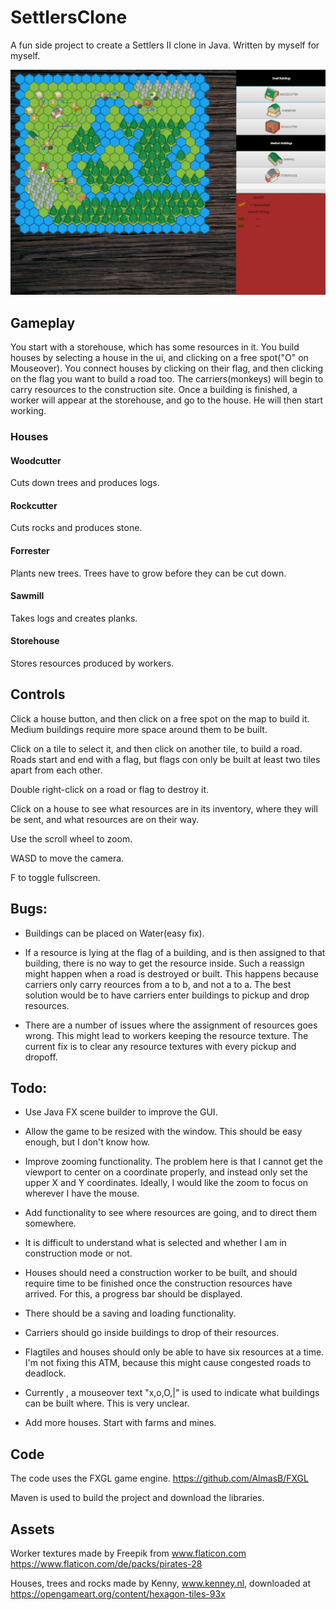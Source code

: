# SettlersClone

A fun side project to create a Settlers II clone in Java. Written by myself for myself.

![Screenshot](Screenshot.png)


## Gameplay
You start with a storehouse, which has some resources in it. 
You build houses by selecting a house in the ui, and clicking on a free spot("O" on Mouseover).
You connect houses by clicking on their flag,  and then clicking on the flag you want to build a road too.
The carriers(monkeys) will begin to carry resources to the construction site.
Once a building is finished, a worker will appear at the storehouse, and go to the house. He will then start working.

### Houses
#### Woodcutter
Cuts down trees and produces logs.
#### Rockcutter
Cuts rocks and produces stone.
#### Forrester
Plants new trees. Trees have to grow before they can be cut down.

#### Sawmill
Takes logs and creates planks.

#### Storehouse
Stores resources produced by workers.

## Controls
Click a house button, and then click on a free spot on the map to build it. Medium buildings require more space around them to be built.

Click on a tile to select it, and then click on another tile, to build a road. Roads start and end with a flag, but flags con only be built at least two tiles apart from each other.

Double right-click on a road or flag to destroy it.

Click on a house to see what resources are in its inventory, where they will be sent, and what resources are on their way.

Use the scroll wheel to zoom.

WASD to move the camera.

F to toggle fullscreen.

## Bugs:
* Buildings can be placed on Water(easy fix).

* If a resource is lying at the flag of a building, and is then assigned to that building, there is no way to get the resource inside. Such a reassign might happen when a road is destroyed or built. This happens because carriers only carry reources from a to b, and not a to a. The best solution would be to have carriers enter buildings to pickup and drop resources.

* There are a number of issues where the assignment of resources goes wrong. This might lead to workers keeping the resource texture. The current fix is to clear any resource textures with every pickup and dropoff.

## Todo:
* Use Java FX scene builder to improve the GUI.

* Allow the game to be resized with the window. This should be easy enough, but I don't know how.

* Improve zooming functionality. The problem here is that I cannot get the viewport to center on a coordinate properly, and instead only set the upper X and Y coordinates. Ideally, I would like the zoom to focus on wherever I have the mouse. 

* Add functionality to see where resources are going, and to direct them somewhere.

* It is difficult to understand what is selected and whether I am in construction mode or not.

* Houses should need a construction worker to be built, and should require time to be finished once the construction resources have arrived. For this, a progress bar should be displayed.

* There should be a saving and loading functionality.

* Carriers should go inside buildings to drop of their resources.

* Flagtiles and houses should only be able to have six resources at a time. I'm not fixing this ATM, because this might cause congested roads to deadlock.

* Currently , a mouseover text "x,o,O,|" is used to indicate what buildings can be built where. This is very unclear. 

* Add more houses. Start with farms and mines.


## Code
The code uses the FXGL game engine.
https://github.com/AlmasB/FXGL

Maven is used to build the project and download the libraries.

## Assets 
Worker textures made by Freepik from www.flaticon.com
https://www.flaticon.com/de/packs/pirates-28

Houses, trees and rocks made by Kenny,  www.kenney.nl,
downloaded at https://opengameart.org/content/hexagon-tiles-93x